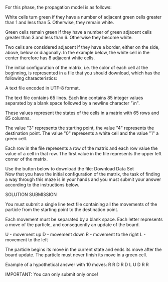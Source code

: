 For this phase, the propagation model is as follows:

White cells turn green if they have a number of adjacent green cells greater than 1 and less than 5. Otherwise, they remain white.

Green cells remain green if they have a number of green adjacent cells greater than 3 and less than 6. Otherwise they become white.

Two cells are considered adjacent if they have a border, either on the side, above, below or diagonally. In the example below, the white cell in the center therefore has 8 adjacent white cells.



The initial configuration of the matrix, i.e. the color of each cell at the beginning, is represented in a file that you should download, which has the following characteristics:

A text file encoded in UTF-8 format. 

The text file contains 65 lines. Each line contains 85 integer values separated by a blank space followed by a newline character "\n". 

These values represent the states of the cells in a matrix with 65 rows and 85 columns. 

The value "3" represents the starting point, the value "4" represents the destination point. The value "0" represents a white cell and the value "1" a green cell.

 Each row in the file represents a row of the matrix and each row value the value of a cell in that row. The first value in the file represents the upper left corner of the matrix.

Use the button below to download the file:
Download Data Set  
Now that you have the initial configuration of the matrix, the task of finding a way through this maze is in your hands and you must submit your answer according to the instructions below.


SOLUTION SUBMISSION

You must submit a single line text file containing all the movements of the particle from the starting point to the destination point. 

Each movement must be separated by a blank space. Each letter represents a move of the particle, and consequently an update of the board.

U - movement up
D - movement down
R - movement to the right
L - movement to the left

The particle begins its move in the current state and ends its move after the board update. The particle must never finish its move in a green cell.

Example of a hypothetical answer with 10 moves: R R D R D L U D R R

IMPORTANT: You can only submit only once!
